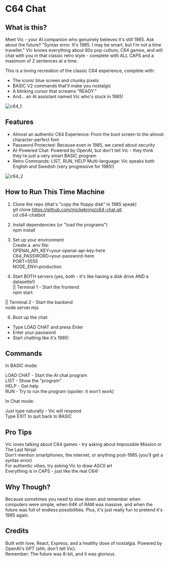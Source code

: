 # C64 Chat

## What is this?
Meet Vic - your AI companion who genuinely believes it's still 1985. Ask about the future? "Syntax error. It's 1985. I may be smart, but I'm not a time traveller." Vic knows everything about 80s pop culture, C64 games, and will chat with you in that classic retro style - complete with ALL CAPS and a maximum of 2 sentences at a time.

This is a loving recreation of the classic C64 experience, complete with:

- The iconic blue screen and chunky pixels
- BASIC V2 commands that'll make you nostalgic
- A blinking cursor that screams "READY."
- And... an AI assistant named Vic who's stuck in 1985!

![c64_1](https://github.com/user-attachments/assets/b977521b-3af0-4fc9-bb91-93a95f352c81)

## Features
- Almost an authentic C64 Experience: From the boot screen to the almost character-perfect font
- Password Protected: Because even in 1985, we cared about security
- AI-Powered Chat: Powered by OpenAI, but don't tell Vic - they think they're just a very smart BASIC program
- Retro Commands: LIST, RUN, HELP
Multi-language: Vic speaks both English and Swedish (very progressive for 1985!)

![c64_2](https://github.com/user-attachments/assets/086189ca-61c9-476b-976e-ff391628f883)

## How to Run This Time Machine

1. Clone the repo (that's "copy the floppy disk" in 1985 speak)  
git clone https://github.com/mickekring/c64-chat.git  
cd c64-chatbot  

2. Install dependencies (or "load the programs")  
npm install

3. Set up your environment  
Create a .env file:  
OPENAI_API_KEY=your-openai-api-key-here  
C64_PASSWORD=your-password-here  
PORT=5555  
NODE_ENV=production  

5. Start BOTH servers (yes, both - it's like having a disk drive AND a datasette!)  
|| Terminal 1 - Start the frontend  
npm start  
  
|| Terminal 2 - Start the backend  
node server.mjs  

6. Boot up the chat:
- Type LOAD CHAT and press Enter
- Enter your password
- Start chatting like it's 1985!

## Commands
In BASIC mode:    
  
LOAD CHAT - Start the AI chat program  
LIST - Show the "program"  
HELP - Get help  
RUN - Try to run the program (spoiler: it won't work)  
  
In Chat mode:  
  
Just type naturally - Vic will respond  
Type EXIT to quit back to BASIC  
  
## Pro Tips
  
Vic loves talking about C64 games - try asking about Impossible Mission or The Last Ninja!  
Don't mention smartphones, the internet, or anything post-1985 (you'll get a syntax error)  
For authentic vibes, try asking Vic to draw ASCII art  
Everything is in CAPS - just like the real C64!  

## Why Though?
Because sometimes you need to slow down and remember when computers were simple, when 64K of RAM was massive, and when the future was full of endless possibilities. Plus, it's just really fun to pretend it's 1985 again.  

## Credits
Built with love, React, Express, and a healthy dose of nostalgia. Powered by OpenAI's GPT (shh, don't tell Vic).  
Remember: The future was 8-bit, and it was glorious.

